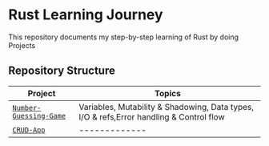 # Rust Learning Journey

This repository documents my step-by-step learning of Rust by doing Projects

## Repository Structure
| Project | Topics | 
|-------|------|
|  [`Number-Guessing-Game`](./guessing-game) |Variables, Mutability & Shadowing, Data types, I/O & refs,Error handling & Control flow |
|  [`CRUD-App`](./crud-app-rust) |------------- |